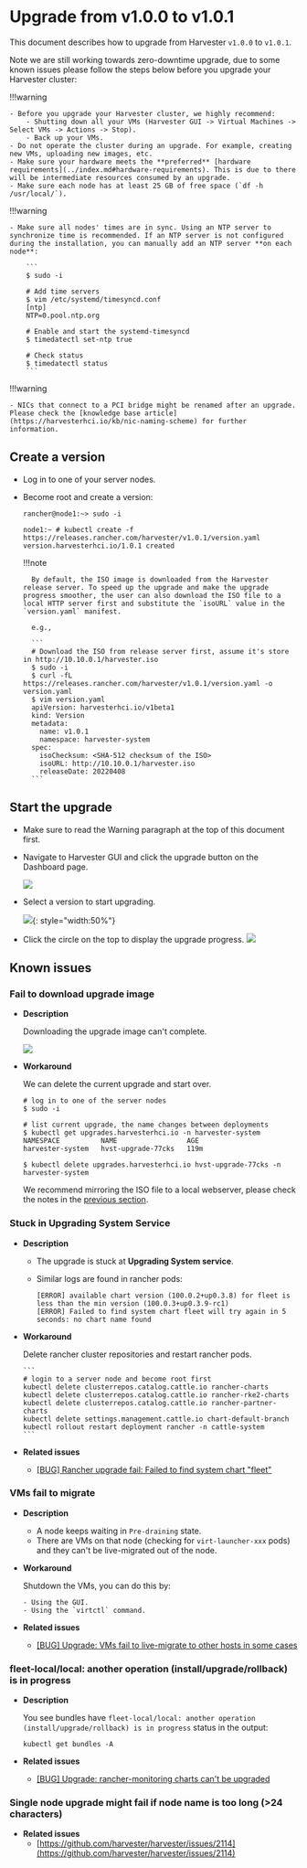 # Upgrade from v1.0.0 to v1.0.1

This document describes how to upgrade from Harvester `v1.0.0` to `v1.0.1`.

Note we are still working towards zero-downtime upgrade, due to some known issues please follow the steps below before you upgrade your Harvester cluster:

!!!warning

    - Before you upgrade your Harvester cluster, we highly recommend:
        - Shutting down all your VMs (Harvester GUI -> Virtual Machines -> Select VMs -> Actions -> Stop).
        - Back up your VMs.
    - Do not operate the cluster during an upgrade. For example, creating new VMs, uploading new images, etc.
    - Make sure your hardware meets the **preferred** [hardware requirements](../index.md#hardware-requirements). This is due to there will be intermediate resources consumed by an upgrade.
    - Make sure each node has at least 25 GB of free space (`df -h /usr/local/`).

!!!warning

    - Make sure all nodes' times are in sync. Using an NTP server to synchronize time is recommended. If an NTP server is not configured during the installation, you can manually add an NTP server **on each node**:

        ```
        $ sudo -i

        # Add time servers
        $ vim /etc/systemd/timesyncd.conf
        [ntp]
        NTP=0.pool.ntp.org

        # Enable and start the systemd-timesyncd
        $ timedatectl set-ntp true

        # Check status
        $ timedatectl status
        ```

!!!warning

    - NICs that connect to a PCI bridge might be renamed after an upgrade. Please check the [knowledge base article](https://harvesterhci.io/kb/nic-naming-scheme) for further information.


## Create a version

- Log in to one of your server nodes.
- Become root and create a version:
    ```
    rancher@node1:~> sudo -i

    node1:~ # kubectl create -f https://releases.rancher.com/harvester/v1.0.1/version.yaml
    version.harvesterhci.io/1.0.1 created
    ```

    !!!note

        By default, the ISO image is downloaded from the Harvester release server. To speed up the upgrade and make the upgrade progress smoother, the user can also download the ISO file to a local HTTP server first and substitute the `isoURL` value in the `version.yaml` manifest.

        e.g., 

        ```
        # Download the ISO from release server first, assume it's store in http://10.10.0.1/harvester.iso
        $ sudo -i
        $ curl -fL https://releases.rancher.com/harvester/v1.0.1/version.yaml -o version.yaml
        $ vim version.yaml 
        apiVersion: harvesterhci.io/v1beta1
        kind: Version
        metadata:
          name: v1.0.1
          namespace: harvester-system
        spec:
          isoChecksum: <SHA-512 checksum of the ISO> 
          isoURL: http://10.10.0.1/harvester.iso
          releaseDate: 20220408
        ```


## Start the upgrade

- Make sure to read the Warning paragraph at the top of this document first.
- Navigate to Harvester GUI and click the upgrade button on the Dashboard page.

    ![](./assets/upgrade_button.png)

- Select a version to start upgrading.

    ![](./assets/upgrade_select_version.png){: style="width:50%"}

- Click the circle on the top to display the upgrade progress.
    ![](./assets/upgrade_progress.png)

## Known issues

### Fail to download upgrade image

- **Description**

    Downloading the upgrade image can't complete.

    ![](./assets/known_issue_downloading_image_failure.png)

- **Workaround**

    We can delete the current upgrade and start over.
    
    ```
    # log in to one of the server nodes
    $ sudo -i

    # list current upgrade, the name changes between deployments
    $ kubectl get upgrades.harvesterhci.io -n harvester-system
    NAMESPACE          NAME                 AGE
    harvester-system   hvst-upgrade-77cks   119m

    $ kubectl delete upgrades.harvesterhci.io hvst-upgrade-77cks -n harvester-system
    ```

    We recommend mirroring the ISO file to a local webserver, please check the notes in the [previous section](#create-a-version).

### Stuck in **Upgrading System Service**

- **Description**
    - The upgrade is stuck at **Upgrading System service**.
    - Similar logs are found in rancher pods:

        ```
        [ERROR] available chart version (100.0.2+up0.3.8) for fleet is less than the min version (100.0.3+up0.3.9-rc1) 
        [ERROR] Failed to find system chart fleet will try again in 5 seconds: no chart name found
        ```

- **Workaround**

    Delete rancher cluster repositories and restart rancher pods.

      ```
      # login to a server node and become root first
      kubectl delete clusterrepos.catalog.cattle.io rancher-charts
      kubectl delete clusterrepos.catalog.cattle.io rancher-rke2-charts
      kubectl delete clusterrepos.catalog.cattle.io rancher-partner-charts
      kubectl delete settings.management.cattle.io chart-default-branch
      kubectl rollout restart deployment rancher -n cattle-system
      ```

- **Related issues**
    - [[BUG] Rancher upgrade fail: Failed to find system chart "fleet"](https://github.com/harvester/harvester/issues/2011)


### VMs fail to migrate

- **Description**
    - A node keeps waiting in `Pre-draining` state.
    - There are VMs on that node (checking for `virt-launcher-xxx` pods) and they can't be live-migrated out of the node.

- **Workaround**

    Shutdown the VMs, you can do this by:

      - Using the GUI.
      - Using the `virtctl` command.

- **Related issues**
    - [[BUG] Upgrade: VMs fail to live-migrate to other hosts in some cases](https://github.com/harvester/harvester/issues/2029)

### fleet-local/local: another operation (install/upgrade/rollback) is in progress 

- **Description**

    You see bundles have `fleet-local/local: another operation (install/upgrade/rollback) is in progress` status in the output:

    ```
    kubectl get bundles -A
    ```

- **Related issues**
    - [[BUG] Upgrade: rancher-monitoring charts can't be upgraded](https://github.com/harvester/harvester/issues/1983)


### Single node upgrade might fail if node name is too long (>24 characters)

- **Related issues**
    - [https://github.com/harvester/harvester/issues/2114](https://github.com/harvester/harvester/issues/2114)
